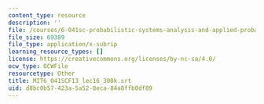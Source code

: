 ```yaml
---
content_type: resource
description: ''
file: /courses/6-041sc-probabilistic-systems-analysis-and-applied-probability-fall-2013/d8bc0b57423a5a528eca84a8ffb0df89_MIT6_041SCF13_lec16_300k.vtt
file_size: 69389
file_type: application/x-subrip
learning_resource_types: []
license: https://creativecommons.org/licenses/by-nc-sa/4.0/
ocw_type: OCWFile
resourcetype: Other
title: MIT6_041SCF13_lec16_300k.srt
uid: d8bc0b57-423a-5a52-8eca-84a8ffb0df89
---
```

